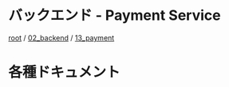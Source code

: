 # バックエンド - Payment Service

[root](./../../../README.md) 
/ [02_backend](./../README.md) 
/ [13_payment](./README.md)

# 各種ドキュメント
